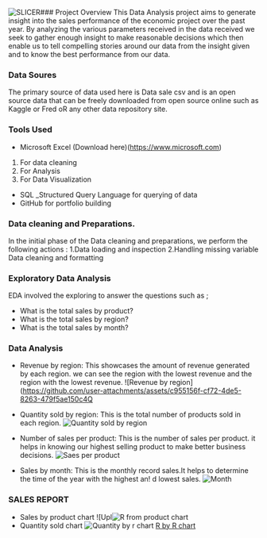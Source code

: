 ![SLICER](https://github.com/user-attachments/assets/dd63807b-ec25-488a-a3f9-912eed10ef60)### Project Overview
This Data Analysis project aims to generate insight into the sales performance of the economic project over the past year. By analyzing the various parameters received in the data received we seek to gather enough insight to make reasonable decisions which then enable us to tell compelling stories around our data from the insight given and to know the best performance from our data.

### Data Soures
The primary source of data used here is Data sale csv and is an open source data that can be freely downloaded from open source online such as Kaggle or Fred oR any other data repository site.

### Tools Used

- Microsoft Excel (Download here)(https://www.microsoft.com)
1. For data cleaning
2. For Analysis
3. For Data Visualization
- SQL _Structured Query Language for querying of data
- GitHub for portfolio building

### Data cleaning and Preparations. 
In the initial phase of the Data cleaning and preparations, we perform the following actions :
1.Data loading and inspection
2.Handling missing variable
Data cleaning and formatting

### Exploratory Data Analysis
EDA involved the exploring to answer the questions such as ;
- What is the total sales by product?
- What is the total sales by region?
- What is the total sales by month?

### Data Analysis
- Revenue by region:
This showcases the amount of revenue generated by each region. we can see the region with the lowest revenue and the region with the lowest revenue.
![Revenue by region](https://github.com/user-attachments/assets/c955156f-cf72-4de5-8263-479f5ae150c4Q

- Quantity sold by region:
  This is the total number of products sold in each region.
![Quantity sold by  region](https://github.com/user-attachments/assets/960ced9b-934b-4497-9449-9dae4b2aedf0)

- Number of sales per product:
  This is the number of sales per product. it helps in knowing our highest selling product to make better business decisions. 
![Saes per product](https://github.com/user-attachments/assets/e10f0aa7-4501-4699-961a-011c744c61c1)

- Sales by month:
This is the monthly record sales.It helps to determine the time of the year with the highest an!
d lowest sales.
![Month](https://github.com/user-attachments/assets/2faa9f71-f6f6-484a-9423-4a9cd314be9c)

### SALES REPORT
- Sales by product chart
![Upl![R from product chart](https://github.com/user-attachments/assets/aadda4de-7483-4775-882a-5601af9378f9)
- Quantity sold chart
![Quantity by r chart](https://github.com/user-attachments/assets/8c881237-a9f1-4071-9ef0-5faea71477d9)
[R by R chart](https://github.com/user-attachments/assets/18b70f30-3988-40cb-b904-e71e0d9c2fce)
